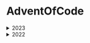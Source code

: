 # AdventOfCode

<details>
  
  <summary>2023</summary>
 
  ### Puzzle
  1.[Trebuchet](./AdventOfCode/Aoc2023/input/day01/puzzle.md#puzzle) 
  - [Solution](./AdventOfCode/Aoc2023/Day01.cs#solution)

  2.[Cube Conundrum](./AdventOfCode/Aoc2023/input/day02/puzzle.md#puzzle) 
  - [Solution](./AdventOfCode/Aoc2023/Day02.cs#solution)

  3.[Gear Ratios](./AdventOfCode/Aoc2023/input/day03/puzzle.md#puzzle) 
  - [Solution](./AdventOfCode/Aoc2023/Day03.cs#solution)

  4.[Scratchcards](./AdventOfCode/Aoc2023/input/day04/puzzle.md#puzzle) 
  - [Solution](./AdventOfCode/Aoc2023/Day04.cs#solution)

  5.[If You Give A Seed A Fertilizer](./AdventOfCode/Aoc2023/input/day05/puzzle.md#puzzle) 
  - [Solution](./AdventOfCode/Aoc2023/Day05.cs#solution)

  6.[Wait For It](./AdventOfCode/Aoc2023/input/day06/puzzle.md#puzzle) 
  - [Solution](./AdventOfCode/Aoc2023/Day06.cs#solution)

  7.[Camel Cards](./AdventOfCode/Aoc2023/input/day07/puzzle.md#puzzle) 
  - [Solution](./AdventOfCode/Aoc2023/Day07.cs#solution)

  8.[Haunted Wasteland](./AdventOfCode/Aoc2023/input/day08/puzzle.md#puzzle) 
  - [Solution](./AdventOfCode/Aoc2023/Day08.cs#solution)

  9.[Mirage Maintenance](./AdventOfCode/Aoc2023/input/day09/puzzle.md#puzzle) 
  - [Solution](./AdventOfCode/Aoc2023/Day09.cs#solution)

  10.[Mirage Maintenance](./AdventOfCode/Aoc2023/input/day10/puzzle.md#puzzle) 
  - [Solution](./AdventOfCode/Aoc2023/Day10.cs#solution)
</details>

<details>
  <summary>2022</summary>

  ### Puzzles

  1.[Calorie Counting](./AdventOfCode/Aoc2022/input/day01/puzzle.md#puzzle)
  - [Solution](./AdventOfCode/Aoc2022/Day01.cs#solution)

  2.[Rock Paper Scissors](./AdventOfCode/Aoc2022/input/day02/puzzle.md#puzzle)
  - [Solution](./AdventOfCode/Aoc2022/Day02.cs#solution)

  3.[Rucksack Reorganization](./AdventOfCode/Aoc2022/input/day03/puzzle.md#puzzle)
  - [Solution](./AdventOfCode/Aoc2022/Day03.cs#solution)

  4.[ Camp Cleanup](./AdventOfCode/Aoc2022/input/day04/puzzle.md#puzzle)
  - [Solution](./AdventOfCode/Aoc2022/Day04.cs#solution)

  5.[Supply Stacks](./AdventOfCode/Aoc2022/input/day05/puzzle.md#puzzle)
  - [Solution](./AdventOfCode/Aoc2022/Day05.cs#solution)

  6.[Tuning Trouble](./AdventOfCode/Aoc2022/input/day06/puzzle.md#puzzle)
  - [Solution](./AdventOfCode/Aoc2022/Day06.cs#solution)
 
  7.[No Space Left On Device](./AdventOfCode/Aoc2022/input/day07/puzzle.md#puzzle)
  - [Solution](./AdventOfCode/Aoc2022/Day07.cs#solution)

  8.[Tuning Trouble](./AdventOfCode/Aoc2022/input/day08/puzzle.md#puzzle)
  - [Solution](./AdventOfCode/Aoc2022/Day08.cs#solution)

  9.[Rope Bridge](./AdventOfCode/Aoc2022/input/day09/puzzle.md#puzzle)
  - [Solution](./AdventOfCode/Aoc2022/Day09.cs#solution)

  10.[Cathode-Ray Tube](./AdventOfCode/Aoc2022/input/day10/puzzle.md#puzzle)
  - [Solution](./AdventOfCode/Aoc2022/Day10.cs#solution)

  11.[Monkey in the Middle](./AdventOfCode/Aoc2022/input/day11/puzzle.md#puzzle)
  - [Solution](./AdventOfCode/Aoc2022/Day11.cs#solution)

  12.[Hill Climbing Algorithm](./AdventOfCode/Aoc2022/input/day12/puzzle.md#puzzle)
  - [Solution](./AdventOfCode/Aoc2022/Day12.cs#solution)

  13.[Distress Signal](./AdventOfCode/Aoc2022/input/day13/puzzle.md#puzzle)
  - [Solution](./AdventOfCode/Aoc2022/Day13.cs#solution)

</details>
